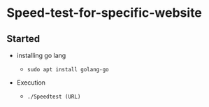 # Speed-test-for-specific-website



## Started 

- installing go lang 
	- `sudo apt install golang-go`

- Execution 
	- `./Speedtest (URL)`
